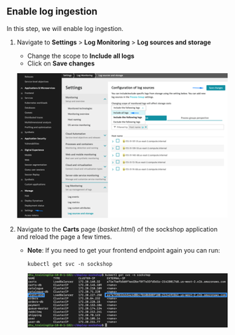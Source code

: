 ## Enable log ingestion

In this step, we will enable log ingestion.

1. Navigate to **Settings** > **Log Monitoring** > **Log sources and storage**
    - Change the scope to **Include all logs**
    - Click on **Save changes**

    ![Enable Logs](../../../assets/images/enable_logs.png)

2. Navigate to the **Carts** page (_basket.html_) of the sockshop application and reload the page a few times.
    - **Note**: If you need to get your frontend endpoint again you can run:

        ```
        kubectl get svc -n sockshop
        ```
        ![Front-end Endpoint](../../../assets/images/front_end_endpoint.png)




